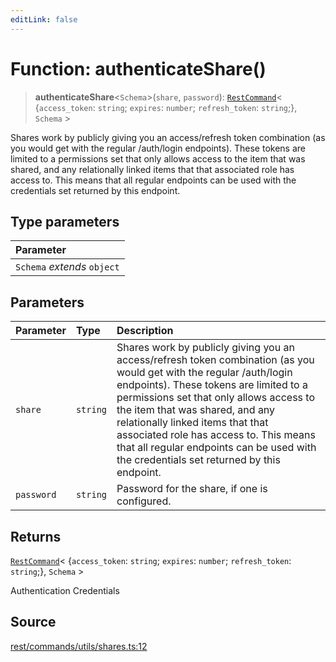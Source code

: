 ```yaml
---
editLink: false
---
```


# Function: authenticateShare()

> **authenticateShare**\<`Schema`\>(`share`, `password`): [`RestCommand`](../interfaces/interface.RestCommand.md)\<
> \{`access_token`: `string`; `expires`: `number`; `refresh_token`: `string`;}, `Schema` \>

Shares work by publicly giving you an access/refresh token combination (as you would get with the regular /auth/login
endpoints). These tokens are limited to a permissions set that only allows access to the item that was shared, and any
relationally linked items that that associated role has access to. This means that all regular endpoints can be used
with the credentials set returned by this endpoint.

## Type parameters

| Parameter                   |
| :-------------------------- |
| `Schema` _extends_ `object` |

## Parameters

| Parameter  | Type     | Description                                                                                                                                                                                                                                                                                                                                                                                                           |
| :--------- | :------- | :-------------------------------------------------------------------------------------------------------------------------------------------------------------------------------------------------------------------------------------------------------------------------------------------------------------------------------------------------------------------------------------------------------------------- |
| `share`    | `string` | Shares work by publicly giving you an access/refresh token combination (as you would get with the regular /auth/login endpoints). These tokens are limited to a permissions set that only allows access to the item that was shared, and any relationally linked items that that associated role has access to. This means that all regular endpoints can be used with the credentials set returned by this endpoint. |
| `password` | `string` | Password for the share, if one is configured.                                                                                                                                                                                                                                                                                                                                                                         |

## Returns

[`RestCommand`](../interfaces/interface.RestCommand.md)\< \{`access_token`: `string`; `expires`: `number`;
`refresh_token`: `string`;}, `Schema` \>

Authentication Credentials

## Source

[rest/commands/utils/shares.ts:12](https://github.com/directus/directus/blob/7789a6c53/sdk/src/rest/commands/utils/shares.ts#L12)
